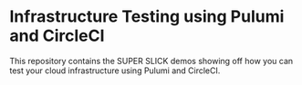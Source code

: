 # Infrastructure Testing using Pulumi and CircleCI

This repository contains the SUPER SLICK demos showing off how you can test
your cloud infrastructure using Pulumi and CircleCI.
